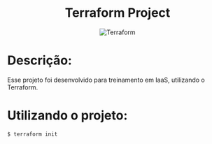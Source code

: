 <div align="center">  

<h1> Terraform Project </h1>

![Terraform](https://img.shields.io/badge/-Terraform-1e272e?style=for-the-badge&logo=Terraform)
</div>

# Descrição: 

Esse projeto foi desenvolvido para treinamento em IaaS, utilizando o Terraform.

# Utilizando o projeto:

```sh
$ terraform init
```


